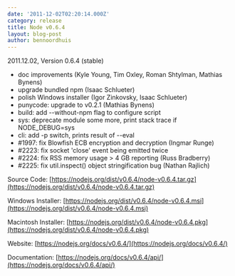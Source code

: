```yaml
---
date: '2011-12-02T02:20:14.000Z'
category: release
title: Node v0.6.4
layout: blog-post
author: bennoordhuis
---
```


2011.12.02, Version 0.6.4 (stable)

- doc improvements (Kyle Young, Tim Oxley, Roman Shtylman, Mathias Bynens)
- upgrade bundled npm (Isaac Schlueter)
- polish Windows installer (Igor Zinkovsky, Isaac Schlueter)
- punycode: upgrade to v0.2.1 (Mathias Bynens)
- build: add --without-npm flag to configure script
- sys: deprecate module some more, print stack trace if NODE_DEBUG=sys
- cli: add -p switch, prints result of --eval
- #1997: fix Blowfish ECB encryption and decryption (Ingmar Runge)
- #2223: fix socket 'close' event being emitted twice
- #2224: fix RSS memory usage > 4 GB reporting (Russ Bradberry)
- #2225: fix util.inspect() object stringification bug (Nathan Rajlich)

Source Code: [https://nodejs.org/dist/v0.6.4/node-v0.6.4.tar.gz](https://nodejs.org/dist/v0.6.4/node-v0.6.4.tar.gz)

Windows Installer: [https://nodejs.org/dist/v0.6.4/node-v0.6.4.msi](https://nodejs.org/dist/v0.6.4/node-v0.6.4.msi)

Macintosh Installer: [https://nodejs.org/dist/v0.6.4/node-v0.6.4.pkg](https://nodejs.org/dist/v0.6.4/node-v0.6.4.pkg)

Website: [https://nodejs.org/docs/v0.6.4/](https://nodejs.org/docs/v0.6.4/)

Documentation: [https://nodejs.org/docs/v0.6.4/api/](https://nodejs.org/docs/v0.6.4/api/)
